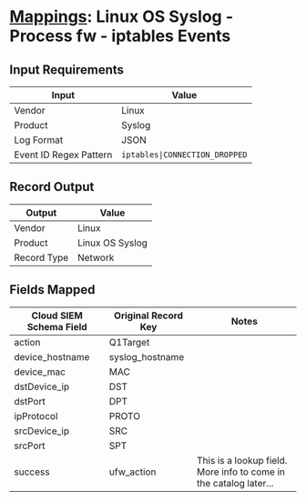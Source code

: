 # [Mappings](README.md): Linux OS Syslog - Process fw - iptables Events

## Input Requirements

|Input|Value|
|-----|-----|
|Vendor|Linux|
|Product|Syslog|
|Log Format|JSON|
|Event ID Regex Pattern|`iptables\|CONNECTION_DROPPED`|

## Record Output

|Output|Value|
|------|-----|
|Vendor|Linux|
|Product|Linux OS Syslog|
|Record Type|Network|

## Fields Mapped

|Cloud SIEM Schema Field|Original Record Key|Notes|
|-----------------------|-------------------|-----|
|action|Q1Target||
|device_hostname|syslog_hostname||
|device_mac|MAC||
|dstDevice_ip|DST||
|dstPort|DPT||
|ipProtocol|PROTO||
|srcDevice_ip|SRC||
|srcPort|SPT||
|success|ufw_action|This is a lookup field. More info to come in the catalog later...|

